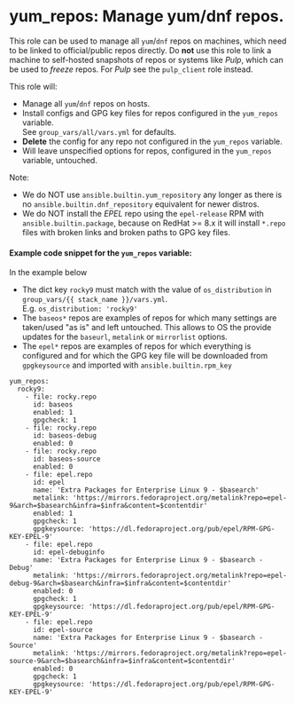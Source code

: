 # yum_repos: Manage yum/dnf repos.

This role can be used to manage all ```yum```/```dnf``` repos on machines,
which need to be linked to official/public repos directly.
Do **not** use this role to link a machine to self-hosted snapshots of repos
or systems like _Pulp_, which can be used to _freeze_ repos.
For _Pulp_ see the ```pulp_client``` role instead.

This role will:
 * Manage all ```yum```/```dnf``` repos on hosts.
 * Install configs and GPG key files for repos configured in the ```yum_repos``` variable.  
   See ```group_vars/all/vars.yml``` for defaults.
 * **Delete** the config for any repo not configured in the ```yum_repos``` variable.
 * Will leave unspecified options for repos, configured in the ```yum_repos``` variable, untouched.

Note:
* We do NOT use ```ansible.builtin.yum_repository``` any longer as there is no ```ansible.builtin.dnf_repository``` equivalent for newer distros.
* We do NOT install the _EPEL_ repo using the ```epel-release``` RPM with ```ansible.builtin.package```,
  because on RedHat >= 8.x it will install ```*.repo``` files with broken links and broken paths to GPG key files.

#### Example code snippet for the ```yum_repos``` variable:

In the example below
* The dict key ```rocky9``` must match with the value of ```os_distribution``` in ```group_vars/{{ stack_name }}/vars.yml```.  
  E.g. ```os_distribution: 'rocky9'```
* The ```baseos*``` repos are examples of repos for which many settings are taken/used "as is" and left untouched.
  This allows to OS the provide updates for the ```baseurl```, ```metalink``` or ```mirrorlist``` options.
* The ```epel*``` repos are examples of repos for which everything is configured
  and for which the GPG key file will be downloaded from ```gpgkeysource``` and imported with ```ansible.builtin.rpm_key```

```
yum_repos:
  rocky9:
    - file: rocky.repo
      id: baseos
      enabled: 1
      gpgcheck: 1
    - file: rocky.repo
      id: baseos-debug
      enabled: 0
    - file: rocky.repo
      id: baseos-source
      enabled: 0
    - file: epel.repo
      id: epel
      name: 'Extra Packages for Enterprise Linux 9 - $basearch'
      metalink: 'https://mirrors.fedoraproject.org/metalink?repo=epel-9&arch=$basearch&infra=$infra&content=$contentdir'
      enabled: 1
      gpgcheck: 1
      gpgkeysource: 'https://dl.fedoraproject.org/pub/epel/RPM-GPG-KEY-EPEL-9'
    - file: epel.repo
      id: epel-debuginfo
      name: 'Extra Packages for Enterprise Linux 9 - $basearch - Debug'
      metalink: 'https://mirrors.fedoraproject.org/metalink?repo=epel-debug-9&arch=$basearch&infra=$infra&content=$contentdir'
      enabled: 0
      gpgcheck: 1
      gpgkeysource: 'https://dl.fedoraproject.org/pub/epel/RPM-GPG-KEY-EPEL-9'
    - file: epel.repo
      id: epel-source
      name: 'Extra Packages for Enterprise Linux 9 - $basearch - Source'
      metalink: 'https://mirrors.fedoraproject.org/metalink?repo=epel-source-9&arch=$basearch&infra=$infra&content=$contentdir'
      enabled: 0
      gpgcheck: 1
      gpgkeysource: 'https://dl.fedoraproject.org/pub/epel/RPM-GPG-KEY-EPEL-9'
```
